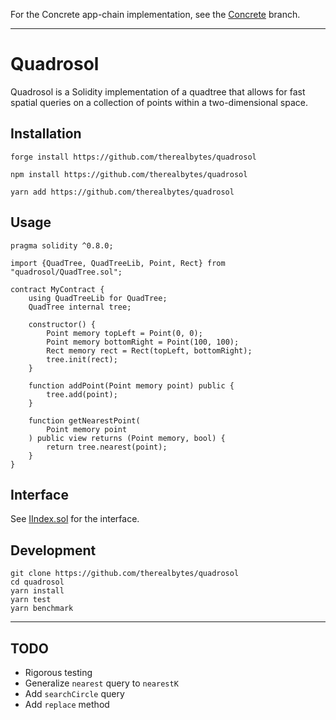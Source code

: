 For the Concrete app-chain implementation, see the [Concrete](tree/concrete) branch.

-------

# Quadrosol

Quadrosol is a Solidity implementation of a quadtree that allows for fast spatial queries on a collection of points within a two-dimensional space.

## Installation

`forge install https://github.com/therealbytes/quadrosol`

`npm install https://github.com/therealbytes/quadrosol`

`yarn add https://github.com/therealbytes/quadrosol`

## Usage

```solidity
pragma solidity ^0.8.0;

import {QuadTree, QuadTreeLib, Point, Rect} from "quadrosol/QuadTree.sol";

contract MyContract {
    using QuadTreeLib for QuadTree;
    QuadTree internal tree;

    constructor() {
        Point memory topLeft = Point(0, 0);
        Point memory bottomRight = Point(100, 100);
        Rect memory rect = Rect(topLeft, bottomRight);
        tree.init(rect);
    }

    function addPoint(Point memory point) public {
        tree.add(point);
    }

    function getNearestPoint(
        Point memory point
    ) public view returns (Point memory, bool) {
        return tree.nearest(point);
    }
}
```

## Interface

See [IIndex.sol](src/interfaces/IIndex.sol) for the interface.

## Development

```
git clone https://github.com/therealbytes/quadrosol
cd quadrosol
yarn install
yarn test
yarn benchmark
```

-------

## TODO

- Rigorous testing
- Generalize `nearest` query to `nearestK`
- Add `searchCircle` query
- Add `replace` method
